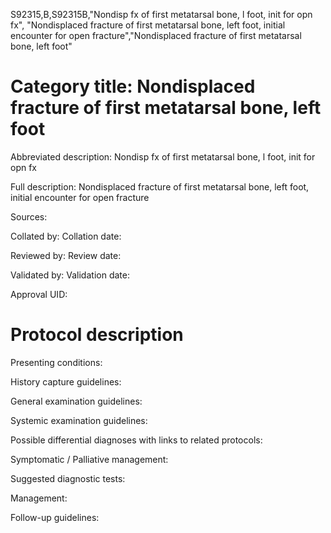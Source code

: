 S92315,B,S92315B,"Nondisp fx of first metatarsal bone, l foot, init for opn fx", "Nondisplaced fracture of first metatarsal bone, left foot, initial encounter for open fracture","Nondisplaced fracture of first metatarsal bone, left foot"
# Category title: Nondisplaced fracture of first metatarsal bone, left foot

Abbreviated description: Nondisp fx of first metatarsal bone, l foot, init for opn fx

Full description: Nondisplaced fracture of first metatarsal bone, left foot, initial encounter for open fracture

Sources:

Collated by:
Collation date:

Reviewed by:
Review date:

Validated by:
Validation date:

Approval UID:

# Protocol description

Presenting conditions:

History capture guidelines:

General examination guidelines:

Systemic examination guidelines:

Possible differential diagnoses with links to related protocols:

Symptomatic / Palliative management:

Suggested diagnostic tests:

Management:

Follow-up guidelines:
